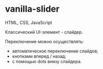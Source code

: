 # vanilla-slider
HTML, CSS, JavaScript

Классический UI-элемент - слайдер.

Переключение можно осуществлять:
- автоматическое переключение слайдов;
- кнопками вперед / назад;
- с помощью dots внизу слайдера.
